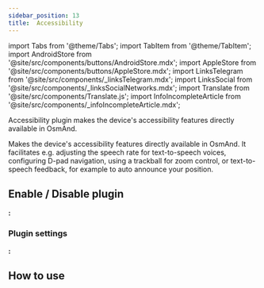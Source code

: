 ```yaml
---
sidebar_position: 13
title:  Accessibility
---
```


import Tabs from '@theme/Tabs';
import TabItem from '@theme/TabItem';
import AndroidStore from '@site/src/components/buttons/AndroidStore.mdx';
import AppleStore from '@site/src/components/buttons/AppleStore.mdx';
import LinksTelegram from '@site/src/components/_linksTelegram.mdx';
import LinksSocial from '@site/src/components/_linksSocialNetworks.mdx';
import Translate from '@site/src/components/Translate.js';
import InfoIncompleteArticle from '@site/src/components/_infoIncompleteArticle.mdx';

<InfoIncompleteArticle/>

Accessibility plugin makes the device's accessibility features directly available in OsmAnd.

Makes the device's accessibility features directly available in OsmAnd. It facilitates e.g. adjusting the speech rate for text-to-speech voices, configuring D-pad navigation, using a trackball for zoom control, or text-to-speech feedback, for example to auto announce your position.


## Enable / Disable plugin

**<Translate android="true" ids="android_button_seq"/>:** <Translate android="true" ids="shared_string_menu,plugins_menu_group:,shared_string_accessibility"/>


### Plugin settings

**<Translate android="true" ids="android_button_seq"/>:** <Translate android="true" ids="shared_string_menu,plugins_menu_group:,shared_string_accessibility,shared_string_settings"/>


## How to use
